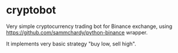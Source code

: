 # cryptobot
Very simple cryptocurrency trading bot for Binance exchange, using https://github.com/sammchardy/python-binance wrapper.

It implements very basic strategy "buy low, sell high".
